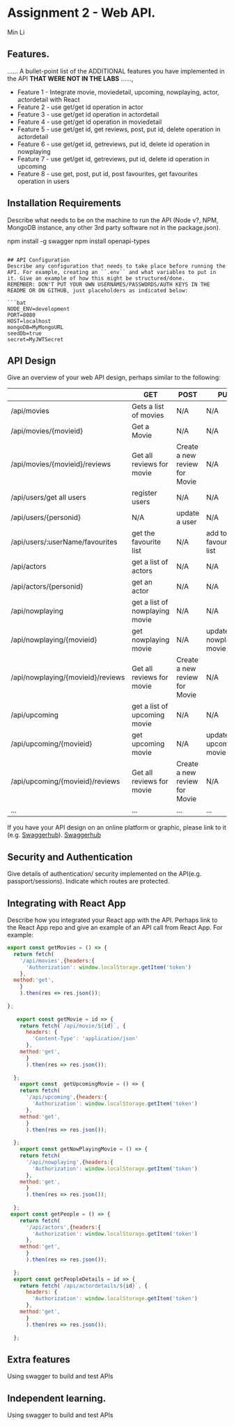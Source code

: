 # Assignment 2 - Web API.
Min Li

## Features.

...... A bullet-point list of the ADDITIONAL features you have implemented in the API **THAT WERE NOT IN THE LABS** ......,
 
 + Feature 1 - Integrate movie, moviedetail, upcoming, nowplaying, actor, actordetail  with React
 + Feature 2 - use get/get id operation in actor
 + Feature 3 - use get/get id operation in actordetail
 + Feature 4 - use get/get id operation in moviedetail
 + Feature 5 - use get/get id, get reviews, post, put id, delete operation in actordetail
 + Feature 6 - use get/get id, getreviews, put id, delete id operation in nowplaying
 + Feature 7 - use get/get id, getreviews, put id, delete id operation in upcoming
 + Feature 8 - use get, post, put id, post favourites, get favourites operation in users
## Installation Requirements

Describe what needs to be on the machine to run the API (Node v?, NPM, MongoDB instance, any other 3rd party software not in the package.json). 


npm install -g swagger
npm install openapi-types

```

## API Configuration
Describe any configuration that needs to take place before running the API. For example, creating an ``.env`` and what variables to put in it. Give an example of how this might be structured/done.
REMEMBER: DON'T PUT YOUR OWN USERNAMES/PASSWORDS/AUTH KEYS IN THE README OR ON GITHUB, just placeholders as indicated below:

```bat
NODE_ENV=development
PORT=8080
HOST=localhost
mongoDB=MyMongoURL
seedDb=true
secret=MyJWTSecret
```


## API Design
Give an overview of your web API design, perhaps similar to the following: 

|  |  GET | POST | PUT | DELETE
| -- | -- | -- | -- | -- 
| /api/movies |Gets a list of movies | N/A | N/A |
| /api/movies/{movieid} | Get a Movie | N/A | N/A | N/A
| /api/movies/{movieid}/reviews | Get all reviews for movie | Create a new review for Movie | N/A | N/A  
| /api/users/get all users|register users| N/A | N/A
| /api/users/{personid}| N/A| update a user| N/A | N/A
| /api/users/:userName/favourites|get the favourite list| N/A|add to favourite list| N/A
| /api/actors|get a list of actors| N/A | N/A | N/A
| /api/actors/{personid}|get an actor| N/A | N/A | N/A
| /api/nowplaying|get a list of nowplaying movie|N/A|N/A|N/A
| /api/nowplaying/{movieid}|get nowplaying movie|N/A|update nowplaying movie|delete noplaying movie
| /api/nowplaying/{movieid}/reviews | Get all reviews for movie | Create a new review for Movie | N/A | N/A  
| /api/upcoming|get a list of upcoming movie|N/A|N/A|N/A
| /api/upcoming/{movieid}|get upcoming movie|N/A|update upcoming movie|delete upcoming movie
| /api/upcoming/{movieid}/reviews | Get all reviews for movie | Create a new review for Movie | N/A | N/A  
| ... | ... | ... | ... | ...

If you have your API design on an online platform or graphic, please link to it (e.g. [Swaggerhub](https://app.swaggerhub.com/)).
[Swaggerhub](https://app.swaggerhub.com/apis/MinLi2/MinLi2/1.0.0#/movies/updateRating)

## Security and Authentication
Give details of authentication/ security implemented on the API(e.g. passport/sessions). Indicate which routes are protected.

## Integrating with React App

Describe how you integrated your React app with the API. Perhaps link to the React App repo and give an example of an API call from React App. For example: 

~~~Javascript
export const getMovies = () => {
  return fetch(
    '/api/movies',{headers:{
      'Authorization': window.localStorage.getItem('token') 
    },
  method:'get',
    }
    ).then(res => res.json());
    
};
  
   export const getMovie = id => {
    return fetch(`/api/movie/${id}`, {
      headers: {
        'Content-Type': 'application/json'
      },
    method:'get',
      }
      ).then(res => res.json());
      
  };
    export const  getUpcomingMovie = () => {
    return fetch(
      '/api/upcoming',{headers:{
        'Authorization': window.localStorage.getItem('token') 
      },
    method:'get',
      }
      ).then(res => res.json());
      
  };
    export const getNowPlayingMovie = () => {
    return fetch(
      '/api/nowplaying',{headers:{
        'Authorization': window.localStorage.getItem('token') 
      },
    method:'get',
      }
      ).then(res => res.json());
      
  };
 export const getPeople = () => {
    return fetch(
      '/api/actors',{headers:{
        'Authorization': window.localStorage.getItem('token') 
      },
    method:'get',
      }
      ).then(res => res.json());
      
  };
  export const getPeopleDetails = id => {
    return fetch(`/api/actordetails/${id}`, {
      headers: {
        'Authorization': window.localStorage.getItem('token') 
      },
    method:'get',
      }
      ).then(res => res.json());
      
  };
~~~

## Extra features

Using swagger to build and test APIs

## Independent learning.

Using swagger to build and test APIs